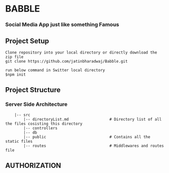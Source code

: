 # BABBLE
### Social Media App just like something Famous

## Project Setup
```
Clone repository into your local directory or directly download the zip file
git clone https://github.com/jatinbharadwaj/Babble.git 

run below command in Switter local directory 
$npm init 

```
## Project Structure

### Server Side Architecture
```
    |-- src
        |-- directoryList.md                  # Directory list of all the files cosisting this directory 
        |-- controllers       
        |-- db
        |-- public                            # Contains all the static files 
        |-- routes                            # Middlewares and routes file
```

## AUTHORIZATION

